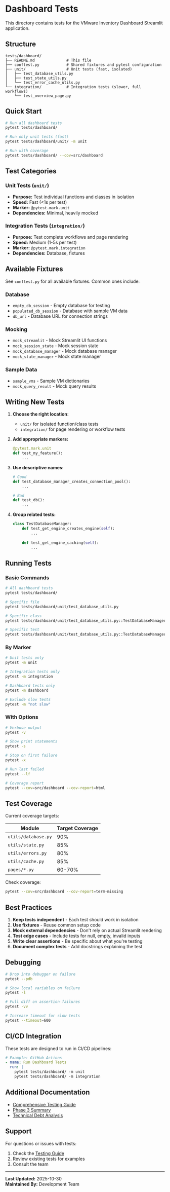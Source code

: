 # Dashboard Tests

This directory contains tests for the VMware Inventory Dashboard Streamlit application.

## Structure

```
tests/dashboard/
├── README.md              # This file
├── conftest.py            # Shared fixtures and pytest configuration
├── unit/                  # Unit tests (fast, isolated)
│   ├── test_database_utils.py
│   ├── test_state_utils.py
│   └── test_error_cache_utils.py
└── integration/           # Integration tests (slower, full workflows)
    └── test_overview_page.py
```

## Quick Start

```bash
# Run all dashboard tests
pytest tests/dashboard/

# Run only unit tests (fast)
pytest tests/dashboard/unit/ -m unit

# Run with coverage
pytest tests/dashboard/ --cov=src/dashboard
```

## Test Categories

### Unit Tests (`unit/`)
- **Purpose:** Test individual functions and classes in isolation
- **Speed:** Fast (<1s per test)
- **Marker:** `@pytest.mark.unit`
- **Dependencies:** Minimal, heavily mocked

### Integration Tests (`integration/`)
- **Purpose:** Test complete workflows and page rendering
- **Speed:** Medium (1-5s per test)
- **Marker:** `@pytest.mark.integration`
- **Dependencies:** Database, fixtures

## Available Fixtures

See `conftest.py` for all available fixtures. Common ones include:

### Database
- `empty_db_session` - Empty database for testing
- `populated_db_session` - Database with sample VM data
- `db_url` - Database URL for connection strings

### Mocking
- `mock_streamlit` - Mock Streamlit UI functions
- `mock_session_state` - Mock session state
- `mock_database_manager` - Mock database manager
- `mock_state_manager` - Mock state manager

### Sample Data
- `sample_vms` - Sample VM dictionaries
- `mock_query_result` - Mock query results

## Writing New Tests

1. **Choose the right location:**
   - `unit/` for isolated function/class tests
   - `integration/` for page rendering or workflow tests

2. **Add appropriate markers:**
   ```python
   @pytest.mark.unit
   def test_my_feature():
       ...
   ```

3. **Use descriptive names:**
   ```python
   # Good
   def test_database_manager_creates_connection_pool():
       ...
   
   # Bad
   def test_db():
       ...
   ```

4. **Group related tests:**
   ```python
   class TestDatabaseManager:
       def test_get_engine_creates_engine(self):
           ...
       
       def test_get_engine_caching(self):
           ...
   ```

## Running Tests

### Basic Commands

```bash
# All dashboard tests
pytest tests/dashboard/

# Specific file
pytest tests/dashboard/unit/test_database_utils.py

# Specific class
pytest tests/dashboard/unit/test_database_utils.py::TestDatabaseManager

# Specific test
pytest tests/dashboard/unit/test_database_utils.py::TestDatabaseManager::test_get_engine_creates_engine
```

### By Marker

```bash
# Unit tests only
pytest -m unit

# Integration tests only
pytest -m integration

# Dashboard tests only
pytest -m dashboard

# Exclude slow tests
pytest -m "not slow"
```

### With Options

```bash
# Verbose output
pytest -v

# Show print statements
pytest -s

# Stop on first failure
pytest -x

# Run last failed
pytest --lf

# Coverage report
pytest --cov=src/dashboard --cov-report=html
```

## Test Coverage

Current coverage targets:

| Module | Target Coverage |
|--------|----------------|
| `utils/database.py` | 90% |
| `utils/state.py` | 85% |
| `utils/errors.py` | 80% |
| `utils/cache.py` | 85% |
| `pages/*.py` | 60-70% |

Check coverage:
```bash
pytest --cov=src/dashboard --cov-report=term-missing
```

## Best Practices

1. **Keep tests independent** - Each test should work in isolation
2. **Use fixtures** - Reuse common setup code
3. **Mock external dependencies** - Don't rely on actual Streamlit rendering
4. **Test edge cases** - Include tests for null, empty, invalid inputs
5. **Write clear assertions** - Be specific about what you're testing
6. **Document complex tests** - Add docstrings explaining the test

## Debugging

```bash
# Drop into debugger on failure
pytest --pdb

# Show local variables on failure
pytest -l

# Full diff on assertion failures
pytest -vv

# Increase timeout for slow tests
pytest --timeout=600
```

## CI/CD Integration

These tests are designed to run in CI/CD pipelines:

```yaml
# Example: GitHub Actions
- name: Run Dashboard Tests
  run: |
    pytest tests/dashboard/ -m unit
    pytest tests/dashboard/ -m integration
```

## Additional Documentation

- [Comprehensive Testing Guide](../../docs/DASHBOARD_TESTING.md)
- [Phase 3 Summary](../../docs/PHASE_3_SUMMARY.md)
- [Technical Debt Analysis](../../docs/STREAMLIT_TECHNICAL_DEBT.md)

## Support

For questions or issues with tests:
1. Check the [Testing Guide](../../docs/DASHBOARD_TESTING.md)
2. Review existing tests for examples
3. Consult the team

---

**Last Updated:** 2025-10-30  
**Maintained By:** Development Team

